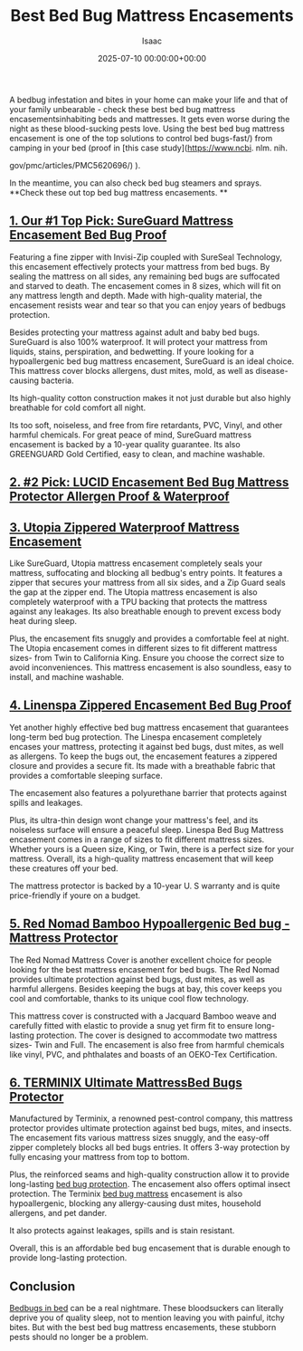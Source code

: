 ﻿---
title: Best Bed Bug Mattress Encasements
description: A bedbug infestation and bites in your home can make your life and that of your family unbearable - check these best bed bug mattress encasementsinhabiting...
slug: /best-bed-bug-mattress-encasements/
date: 2025-07-10 00:00:00+00:00
lastmod: 2025-07-10 00:00:00+03:00
author: Isaac
categories:
- Bed Bugs
- Product Reviews
tags:
- bed-bugs
- bed
- bug
layout: post
---

A bedbug infestation and bites in your home can make your life and that of your family unbearable - check these best bed bug mattress encasementsinhabiting beds and mattresses. It gets even worse during the night as these blood-sucking pests love. Using the best bed bug mattress encasement is one of the top solutions to control bed bugs-fast/) from camping in your bed (proof in [this case study](https://www.ncbi. nlm. nih.

gov/pmc/articles/PMC5620696/) ).

In the meantime, you can also check bed bug steamers and sprays. **Check these out top bed bug mattress encasements. **

##  [1. Our #1 Top Pick: SureGuard Mattress Encasement Bed Bug Proof](https://www.amazon.com/dp/B00WI09NM6/?tag=p-policy-20)

Featuring a fine zipper with Invisi-Zip coupled with SureSeal Technology, this encasement effectively protects your mattress from bed bugs. By sealing the mattress on all sides, any remaining bed bugs are suffocated and starved to death. The encasement comes in 8 sizes, which will fit on any mattress length and depth. Made with high-quality material, the encasement resists wear and tear so that you can enjoy years of bedbugs protection.

Besides protecting your mattress against adult and baby bed bugs. SureGuard is also 100% waterproof. It will protect your mattress from liquids, stains, perspiration, and bedwetting. If youre looking for a hypoallergenic bed bug mattress encasement, SureGuard is an ideal choice. This mattress cover blocks allergens, dust mites, mold, as well as disease-causing bacteria.

Its high-quality cotton construction makes it not just durable but also highly breathable for cold comfort all night.

Its too soft, noiseless, and free from fire retardants, PVC, Vinyl, and other harmful chemicals. For great peace of mind, SureGuard mattress encasement is backed by a 10-year quality guarantee. Its also GREENGUARD Gold Certified, easy to clean, and machine washable.

##  [**2. #2 Pick: LUCID Encasement Bed Bug Mattress Protector Allergen Proof & Waterproof**](https://www.amazon.com/dp/B00B1ZRLLY/?tag=p-policy-20)

##  [3. Utopia Zippered Waterproof Mattress Encasement](https://www.amazon.com/dp/B00U6HREPQ/?tag=p-policy-20)

Like SureGuard, Utopia mattress encasement completely seals your mattress, suffocating and blocking all bedbug's entry points. It features a zipper that secures your mattress from all six sides, and a Zip Guard seals the gap at the zipper end. The Utopia mattress encasement is also completely waterproof with a TPU backing that protects the mattress against any leakages. Its also breathable enough to prevent excess body heat during sleep.

Plus, the encasement fits snuggly and provides a comfortable feel at night. The Utopia encasement comes in different sizes to fit different mattress sizes- from Twin to California King. Ensure you choose the correct size to avoid inconveniences. This mattress encasement is also soundless, easy to install, and machine washable.

##  [4. Linenspa Zippered Encasement Bed Bug Proof](https://www.amazon.com/dp/B00Z06F2OI/?tag=p-policy-20)

Yet another highly effective bed bug mattress encasement that guarantees long-term bed bug protection. The Linespa encasement completely encases your mattress, protecting it against bed bugs, dust mites, as well as allergens. To keep the bugs out, the encasement features a zippered closure and provides a secure fit. Its made with a breathable fabric that provides a comfortable sleeping surface.

The encasement also features a polyurethane barrier that protects against spills and leakages.

Plus, its ultra-thin design wont change your mattress's feel, and its noiseless surface will ensure a peaceful sleep. Linespa Bed Bug Mattress encasement comes in a range of sizes to fit different mattress sizes. Whether yours is a Queen size, King, or Twin, there is a perfect size for your mattress. Overall, its a high-quality mattress encasement that will keep these creatures off your bed.

The mattress protector is backed by a 10-year U. S warranty and is quite price-friendly if youre on a budget.

##  [5. Red Nomad Bamboo Hypoallergenic Bed bug - Mattress Protector](https://www.amazon.com/dp/B01GOS7JZU/?tag=p-policy-20)

The Red Nomad Mattress Cover is another excellent choice for people looking for the best mattress encasement for bed bugs. The Red Nomad provides ultimate protection against bed bugs, dust mites, as well as harmful allergens. Besides keeping the bugs at bay, this cover keeps you cool and comfortable, thanks to its unique cool flow technology.

This mattress cover is constructed with a Jacquard Bamboo weave and carefully fitted with elastic to provide a snug yet firm fit to ensure long-lasting protection. The cover is designed to accommodate two mattress sizes- Twin and Full. The encasement is also free from harmful chemicals like vinyl, PVC, and phthalates and boasts of an OEKO-Tex Certification.

##  [6. TERMINIX Ultimate MattressBed Bugs Protector](https://www.amazon.com/dp/B01CF1PT4I/?tag=p-policy-20)

Manufactured by Terminix, a renowned pest-control company, this mattress protector provides ultimate protection against bed bugs, mites, and insects. The encasement fits various mattress sizes snuggly, and the easy-off zipper completely blocks all bed bugs entries. It offers 3-way protection by fully encasing your mattress from top to bottom.

Plus, the reinforced seams and high-quality construction allow it to provide long-lasting [bed bug protection](https://pestpolicy.com/bed-bugs-vs-mites/). The encasement also offers optimal insect protection. The Terminix [bed bug mattress](https://pestpolicy.com/what-causes-bed-bugs/) encasement is also hypoallergenic, blocking any allergy-causing dust mites, household allergens, and pet dander.

It also protects against leakages, spills and is stain resistant.

Overall, this is an affordable bed bug encasement that is durable enough to provide long-lasting protection.

##  Conclusion

[Bedbugs in bed](https://pestpolicy.com/do-bed-bugs-fly/) can be a real nightmare. These bloodsuckers can literally deprive you of quality sleep, not to mention leaving you with painful, itchy bites. But with the best bed bug mattress encasements, these stubborn pests should no longer be a problem.

